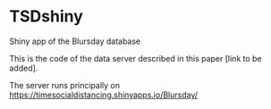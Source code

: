 # TSDshiny
Shiny app of the Blursday database

This is the code of the data server described in this paper [link to be added].

The server runs principally on https://timesocialdistancing.shinyapps.io/Blursday/
